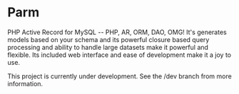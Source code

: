 Parm
====

PHP Active Record for MySQL -- PHP, AR, ORM, DAO, OMG! It's generates models based on your schema and its powerful closure based query processing and ability to handle large datasets make it powerful and flexible. Its included web interface and ease of development make it a joy to use.

This project is currently under development. See the /dev branch from more information.


